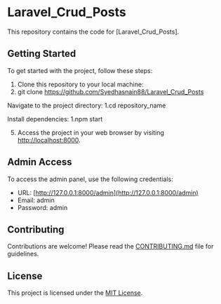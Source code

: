 # Laravel_Crud_Posts


This repository contains the code for [Laravel_Crud_Posts].

## Getting Started

To get started with the project, follow these steps:

1. Clone this repository to your local machine:
2. git clone https://github.com/Syedhasnain88/Laravel_Crud_Posts

Navigate to the project directory:
1.cd repository_name

Install dependencies:
1.npm start

5. Access the project in your web browser by visiting [http://localhost:8000](http://localhost:8000).

## Admin Access

To access the admin panel, use the following credentials:

- URL: [http://127.0.0.1:8000/admin](http://127.0.0.1:8000/admin)
- Email: admin
- Password: admin

## Contributing

Contributions are welcome! Please read the [CONTRIBUTING.md](CONTRIBUTING.md) file for guidelines.

## License

This project is licensed under the [MIT License](LICENSE).
